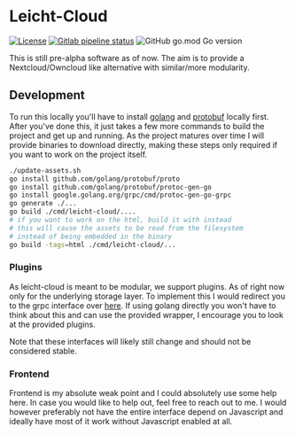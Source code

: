 # Leicht-Cloud

[![License](https://img.shields.io/github/license/leicht-cloud/leicht-cloud.svg)](https://github.com/leicht-cloud/leicht-cloud/blob/master/LICENSE)
[![Gitlab pipeline status](https://gitlab.com/leicht-cloud/leicht-cloud/badges/master/pipeline.svg)](https://gitlab.com/leicht-cloud/leicht-cloud)
![GitHub go.mod Go version](https://img.shields.io/github/go-mod/go-version/leicht-cloud/leicht-cloud)

This is still pre-alpha software as of now.
The aim is to provide a Nextcloud/Owncloud like alternative with similar/more modularity.

## Development

To run this locally you'll have to install [golang](https://golang.org) and [protobuf](https://developers.google.com/protocol-buffers) locally first.
After you've done this, it just takes a few more commands to build the project and get up and running.
As the project matures over time I will provide binaries to download directly, making these steps only required if you want to work on the project itself.

```bash
./update-assets.sh
go install github.com/golang/protobuf/proto
go install github.com/golang/protobuf/protoc-gen-go
go install google.golang.org/grpc/cmd/protoc-gen-go-grpc
go generate ./...
go build ./cmd/leicht-cloud/....
# if you want to work on the html, build it with instead
# this will cause the assets to be read from the filesystem
# instead of being embedded in the binary
go build -tags=html ./cmd/leicht-cloud/...
```

### Plugins

As leicht-cloud is meant to be modular, we support plugins.
As of right now only for the underlying storage layer.
To implement this I would redirect you to the grpc interface over [here](./pkg/storage/plugin/service.proto).
If using golang directly you won't have to think about this and can use the provided wrapper, I encourage you to look at the provided plugins.

Note that these interfaces will likely still change and should not be considered stable.

### Frontend

Frontend is my absolute weak point and I could absolutely use some help here.
In case you would like to help out, feel free to reach out to me.
I would however preferably not have the entire interface depend on Javascript and ideally have most of it work without Javascript enabled at all.
